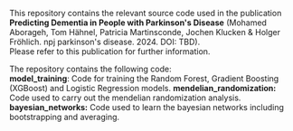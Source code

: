This repository contains the relevant source code used in the publication  
**Predicting Dementia in People with Parkinson's Disease** (Mohamed Aborageh, Tom Hähnel, Patricia Martinsconde, Jochen Klucken & Holger Fröhlich. npj parkinson's disease. 2024. DOI: TBD).  
Please refer to this publication for further information.

The repository contains the following code:  
**model_training**: Code for training the Random Forest, Gradient Boosting (XGBoost) and Logistic Regression models.
**mendelian_randomization:** Code used to carry out the mendelian randomization analysis.
**bayesian_networks:** Code used to learn the bayesian networks including bootstrapping and averaging.
